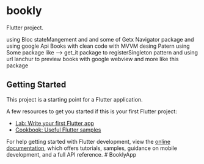 # bookly

 Flutter project.

 using Bloc stateMangement and and some of  Getx Navigator package
 and using google Api Books with clean code with MVVM desing Patern
 using Some package like -->
 get_it package to registerSingleton pattern
 and using url lanchur to preview books with google webview
 and more like this package


## Getting Started

This project is a starting point for a Flutter application.

A few resources to get you started if this is your first Flutter project:

- [Lab: Write your first Flutter app](https://docs.flutter.dev/get-started/codelab)
- [Cookbook: Useful Flutter samples](https://docs.flutter.dev/cookbook)

For help getting started with Flutter development, view the
[online documentation](https://docs.flutter.dev/), which offers tutorials,
samples, guidance on mobile development, and a full API reference.
#   B o o k l y A p p 
 
 
